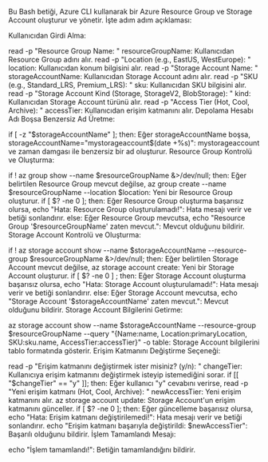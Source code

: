 Bu Bash betiği, Azure CLI kullanarak bir Azure Resource Group ve Storage Account oluşturur ve yönetir. İşte adım adım açıklaması:

Kullanıcıdan Girdi Alma:

read -p "Resource Group Name: " resourceGroupName: Kullanıcıdan Resource Group adını alır.
read -p "Location (e.g., EastUS, WestEurope): " location: Kullanıcıdan konum bilgisini alır.
read -p "Storage Account Name: " storageAccountName: Kullanıcıdan Storage Account adını alır.
read -p "SKU (e.g., Standard_LRS, Premium_LRS): " sku: Kullanıcıdan SKU bilgisini alır.
read -p "Storage Account Kind (Storage, StorageV2, BlobStorage): " kind: Kullanıcıdan Storage Account türünü alır.
read -p "Access Tier (Hot, Cool, Archive): " accessTier: Kullanıcıdan erişim katmanını alır.
Depolama Hesabı Adı Boşsa Benzersiz Ad Üretme:

if [ -z "$storageAccountName" ]; then: Eğer storageAccountName boşsa,
storageAccountName="mystorageaccount$(date +%s)": mystorageaccount ve zaman damgası ile benzersiz bir ad oluşturur.
Resource Group Kontrolü ve Oluşturma:

if ! az group show --name $resourceGroupName &>/dev/null; then: Eğer belirtilen Resource Group mevcut değilse,
az group create --name $resourceGroupName --location $location: Yeni bir Resource Group oluşturur.
if [ $? -ne 0 ]; then: Eğer Resource Group oluşturma başarısız olursa,
echo "Hata: Resource Group oluşturulamadı!": Hata mesajı verir ve betiği sonlandırır.
else: Eğer Resource Group mevcutsa,
echo "Resource Group '$resourceGroupName' zaten mevcut.": Mevcut olduğunu bildirir.
Storage Account Kontrolü ve Oluşturma:

if ! az storage account show --name $storageAccountName --resource-group $resourceGroupName &>/dev/null; then: Eğer belirtilen Storage Account mevcut değilse,
az storage account create: Yeni bir Storage Account oluşturur.
if [ $? -ne 0 ] ; then: Eğer Storage Account oluşturma başarısız olursa,
echo "Hata: Storage Account oluşturulamadı!": Hata mesajı verir ve betiği sonlandırır.
else: Eğer Storage Account mevcutsa,
echo "Storage Account '$storageAccountName' zaten mevcut.": Mevcut olduğunu bildirir.
Storage Account Bilgilerini Getirme:

az storage account show --name $storageAccountName --resource-group $resourceGroupName --query "{Name:name, Location:primaryLocation, SKU:sku.name, AccessTier:accessTier}" -o table: Storage Account bilgilerini tablo formatında gösterir.
Erişim Katmanını Değiştirme Seçeneği:

read -p "Erişim katmanını değiştirmek ister misiniz? (y/n): " changeTier: Kullanıcıya erişim katmanını değiştirmek isteyip istemediğini sorar.
if [[ "$changeTier" == "y" ]]; then: Eğer kullanıcı "y" cevabını verirse,
read -p "Yeni erişim katmanı (Hot, Cool, Archive): " newAccessTier: Yeni erişim katmanını alır.
az storage account update: Storage Account'un erişim katmanını günceller.
if [ $? -ne 0 ]; then: Eğer güncelleme başarısız olursa,
echo "Hata: Erişim katmanı değiştirilemedi!": Hata mesajı verir ve betiği sonlandırır.
echo "Erişim katmanı başarıyla değiştirildi: $newAccessTier": Başarılı olduğunu bildirir.
İşlem Tamamlandı Mesajı:

echo "İşlem tamamlandı!": Betiğin tamamlandığını bildirir.

